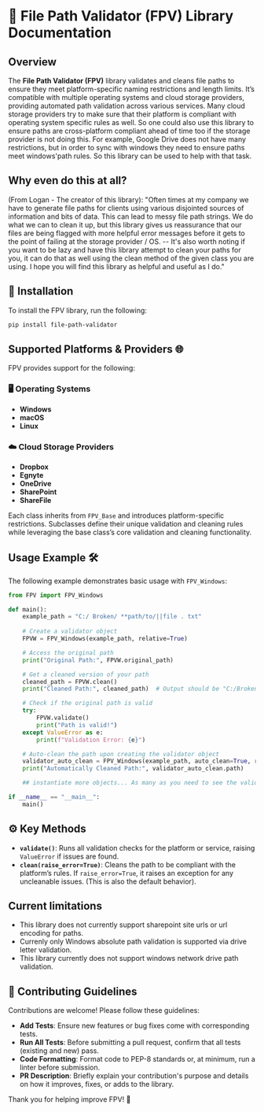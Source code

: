 
# 🎉 File Path Validator (FPV) Library Documentation

## Overview
The **File Path Validator (FPV)** library validates and cleans file paths to ensure they meet platform-specific naming restrictions and length limits. It’s compatible with multiple operating systems and cloud storage providers, providing automated path validation across various services. Many cloud storage providers try to make sure that their platform is compliant with operating system specific rules as well. So one could also use this library to ensure paths are cross-platform compliant ahead of time too if the storage provider is not doing this. For example, Google Drive does not have many restrictions, but in order to sync with windows they need to ensure paths meet windows'path rules. So this library can be used to help with that task.


## Why even do this at all?
(From Logan - The creator of this library): "Often times at my company we have to generate file paths for clients using various disjointed sources of information and bits of data. This can lead to messy file path strings. We do what we can to clean it up, but this library gives us reassurance that our files are being flagged with more helpful error messages before it gets to the point of failing at the storage provider / OS. -- It's also worth noting if you want to be lazy and have this library attempt to clean your paths for you, it can do that as well using the clean method of the given class you are using. I hope you will find this library as helpful and useful as I do."

## 🚀 Installation
To install the FPV library, run the following:
```bash
pip install file-path-validator
```

## Supported Platforms & Providers 🌐
FPV provides support for the following:

### 🖥️ Operating Systems
- **Windows**
- **macOS**
- **Linux**

### ☁️ Cloud Storage Providers
- **Dropbox**
- **Egnyte**
- **OneDrive**
- **SharePoint**
- **ShareFile**

Each class inherits from `FPV_Base` and introduces platform-specific restrictions. Subclasses define their unique validation and cleaning rules while leveraging the base class’s core validation and cleaning functionality.

## Usage Example 🛠️
The following example demonstrates basic usage with `FPV_Windows`:

```python
from FPV import FPV_Windows

def main():
    example_path = "C:/ Broken/ **path/to/||file . txt"
    
    # Create a validator object
    FPVW = FPV_Windows(example_path, relative=True)

    # Access the original path
    print("Original Path:", FPVW.original_path)

    # Get a cleaned version of your path
    cleaned_path = FPVW.clean()
    print("Cleaned Path:", cleaned_path)  # Output should be "C:/Broken/path/to/file.txt"

    # Check if the original path is valid
    try:
        FPVW.validate()
        print("Path is valid!")
    except ValueError as e:
        print(f"Validation Error: {e}")

    # Auto-clean the path upon creating the validator object
    validator_auto_clean = FPV_Windows(example_path, auto_clean=True, relative=True)
    print("Automatically Cleaned Path:", validator_auto_clean.path)

    ## instantiate more objects... As many as you need to see the validation for each. :)

if __name__ == "__main__":
    main()
```

## ⚙️ Key Methods
- **`validate()`**: Runs all validation checks for the platform or service, raising `ValueError` if issues are found.
- **`clean(raise_error=True)`**: Cleans the path to be compliant with the platform’s rules. If `raise_error=True`, it raises an exception for any uncleanable issues. (This is also the default behavior).

## Current limitations
- This library does not currently support sharepoint site urls or url encoding for paths.
- Currenly only Windows absolute path validation is supported via drive letter validation.
- This library currently does not support windows network drive path validation. 

## 🤝 Contributing Guidelines
Contributions are welcome! Please follow these guidelines:

- **Add Tests**: Ensure new features or bug fixes come with corresponding tests.
- **Run All Tests**: Before submitting a pull request, confirm that all tests (existing and new) pass.
- **Code Formatting**: Format code to PEP-8 standards or, at minimum, run a linter before submission.
- **PR Description**: Briefly explain your contribution's purpose and details on how it improves, fixes, or adds to the library.

Thank you for helping improve FPV! 🎉
